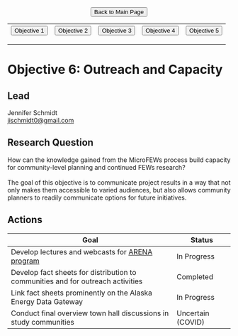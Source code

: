 <form action="https://mjc55.github.io/MicroFEWs_Legacy/" align="center" style="bold">
<input type="submit" value="Back to Main Page" />
</form>


<p align="center" text-align="center"><table style="border-collapse: collapse; border: none;">
  <tr width="100%" style="border: none;">
    <th style="border: none;"> <form action="https://mjc55.github.io/MicroFEWs_Legacy/Objectives/Objective_1" align="left"><input type="submit" value="Objective 1" /></form> </th>
    <th style="border: none;"> <form action="https://mjc55.github.io/MicroFEWs_Legacy/Objectives/Objective_2" align="center"><input type="submit" value="Objective 2" /></form>  </th>
    <th style="border: none;"> <form action="https://mjc55.github.io/MicroFEWs_Legacy/Objectives/Objective_3" align="left"><input type="submit" value="Objective 3" /></form> </th>
    <th style="border: none;"> <form action="https://mjc55.github.io/MicroFEWs_Legacy/Objectives/Objective_4" align="left"><input type="submit" value="Objective 4" /></form> </th>
    <th style="border: none;"> <form action="https://mjc55.github.io/MicroFEWs_Legacy/Objectives/Objective_5" align="left"><input type="submit" value="Objective 5" /></form> </th>
  </tr>
</table></p>



# Objective 6: Outreach and Capacity

## Lead
Jennifer Schmidt <br/>
jischmidt0@gmail.com

## Research Question
<div style="text-align: justify"> 
How can the knowledge gained from the MicroFEWs process build capacity for community-level planning and continued FEWs research?
  <br> <br>
The goal of this objective is to communicate project results in a way that not only makes them accessible to varied audiences, but also allows community planners 
  to readily communicate options for future initiatives.
</div>
 

 
## Actions
 
<div style="text-align: justify"> 
</div>

| Goal  | Status  |
|---   |---  |
| Develop lectures and webcasts for [ARENA program](https://arena.alaska.edu/)	| In Progress |
| Develop fact sheets for distribution to communities and for outreach activities	| Completed |
| Link fact sheets prominently on the Alaska Energy Data Gateway	| In Progress |
| Conduct final overview town hall discussions in study communities	| Uncertain (COVID) |
